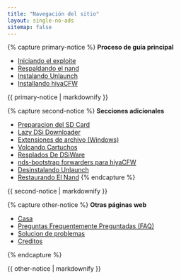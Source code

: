 ```yaml
---
title: "Navegación del sitio"
layout: single-no-ads
sitemap: false
---
```


{% capture primary-notice %}
**Proceso de guía principal**

+ [Iniciando el exploite](launching-the-exploit)
+ [Respaldando el nand](dumping-nand)
+ [Instalando Unlaunch](installing-unlaunch)
+ [Installando hiyaCFW](hiyacfw-setup)
<div class="notice--primary">{{ primary-notice | markdownify }}</div>

{% capture second-notice %}
**Secciones adicionales**

+ [Preparacion del SD Card](sd-card-setup)
+ [Lazy DSi Downloader](/lazy-dsi-downloader)
+ [Extensiones de archivo (Windows)](file-extensions-%28windows%29)
+ [Volcando Cartuchos](dumping-cartridges)
+ [Resplados De DSiWare](dsiware-backups)
+ [nds-bootstrap forwarders para hiyaCFW](nds-bootstrap-forwarders)
+ [Desinstalando Unlaunch](uninstalling-unlaunch)
+ [Restaurando El Nand](restoring-nand)
{% endcapture %}
<div class="notice--info">{{ second-notice | markdownify }}</div>

{% capture other-notice %}
**Otras páginas web**

+ [Casa](home)
+ [Preguntas Frequentemente Preguntadas (FAQ)](faq)
+ [Solucion de problemas](troubleshooting)
+ [Creditos](credits)

{% endcapture %}
<div class="notice">{{ other-notice | markdownify }}</div>
